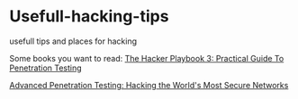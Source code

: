 # Usefull-hacking-tips
usefull tips and places for hacking

Some books you want to read:
<a href="https://www.amazon.com/gp/product/1980901759/ref=as_li_tl?ie=UTF8&camp=1789&creative=9325&creativeASIN=1980901759&linkCode=as2&tag=1333706-20&linkId=b7f2896fbcc265738ba6f2803339d6d2">The Hacker Playbook 3: Practical Guide To Penetration Testing</a>

<a href="https://amzn.to/2zvdQmI"> Advanced Penetration Testing: Hacking the World's Most Secure Networks</a>
